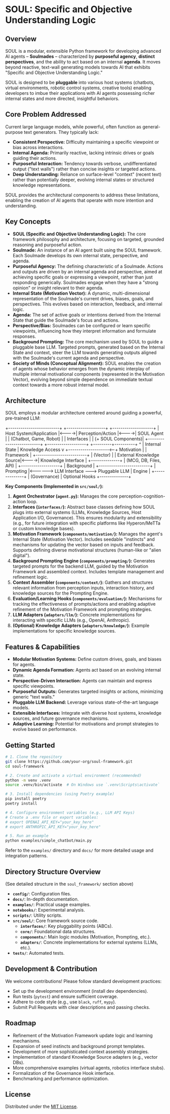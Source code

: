 # SOUL: Specific and Objective Understanding Logic

<!-- Optional Badges -->

## Overview

SOUL is a modular, extensible Python framework for developing advanced AI agents – **Soulmades** – characterized by **purposeful agency**, **distinct perspectives**, and the ability to act based on an internal **agenda**. It moves beyond reactive, text-wall generating models towards AI that exhibits "Specific and Objective Understanding Logic."

SOUL is designed to be **pluggable** into various host systems (chatbots, virtual environments, robotic control systems, creative tools) enabling developers to imbue their applications with AI agents possessing richer internal states and more directed, insightful behaviors.

## Core Problem Addressed

Current large language models, while powerful, often function as general-purpose text generators. They typically lack:

*   **Consistent Perspective:** Difficulty maintaining a specific viewpoint or bias across interactions.
*   **Internal Agenda:** Primarily reactive, lacking intrinsic drives or goals guiding their actions.
*   **Purposeful Interaction:** Tendency towards verbose, undifferentiated output ("text walls") rather than concise insights or targeted actions.
*   **Deep Understanding:** Reliance on surface-level "context" (recent text) rather than potentially deeper, evolving internal states or structured knowledge representations.

SOUL provides the architectural components to address these limitations, enabling the creation of AI agents that operate with more intention and understanding.

## Key Concepts

*   **SOUL (Specific and Objective Understanding Logic):** The core framework philosophy and architecture, focusing on targeted, grounded reasoning and purposeful action.
*   **Soulmade:** An instance of an AI agent built using the SOUL framework. Each Soulmade develops its own internal state, perspective, and agenda.
*   **Purposeful Agency:** The defining characteristic of a Soulmade. Actions and outputs are driven by an internal agenda and perspective, aimed at achieving specific goals or expressing a viewpoint, rather than just responding generically. Soulmades engage when they have a "strong opinion" or insight relevant to their agenda.
*   **Internal State (Motivation Vector):** A dynamic, multi-dimensional representation of the Soulmade's current drives, biases, goals, and perspectives. This evolves based on interaction, feedback, and internal logic.
*   **Agenda:** The set of active goals or intentions derived from the Internal State that guide the Soulmade's focus and actions.
*   **Perspective/Bias:** Soulmades can be configured or learn specific viewpoints, influencing how they interpret information and formulate responses.
*   **Background Prompting:** The core mechanism used by SOUL to guide a pluggable base LLM. Targeted prompts, generated based on the Internal State and context, steer the LLM towards generating outputs aligned with the Soulmade's current agenda and perspective.
*   **Society of Minds (Conceptual Alignment):** SOUL enables the creation of agents whose behavior emerges from the dynamic interplay of multiple internal motivational components (represented in the Motivation Vector), evolving beyond simple dependence on immediate textual context towards a more robust internal model.

## Architecture

SOUL employs a modular architecture centered around guiding a powerful, pre-trained LLM:

+-------------------------+ +-------------------+ +--------------------+
| Host System/Application |<---->| Perception/Action |<---->| SOUL Agent |
| (Chatbot, Game, Robot) | | Interfaces | | (+ SOUL Components)|
+-------------------------+ +-------------------+ +---------+----------+
^ | Internal State
| Knowledge Access v
+--------------------<--+ Motivation |
| Framework |
+-------------------------+ | (Vector) |
| External Knowledge Source|<---->| Knowledge Interface | +--------------+
| (MCG, DB, Files, API) | +-------------------+ | Background |
+-------------------------+ | Prompting |<------> LLM Interface ---> Pluggable LLM
| Engine |
+--------------+
| (Governance) | Optional Hooks
+--------------+

**Key Components (Implemented in `src/soul/`):**

1.  **Agent Orchestrator (`agent.py`):** Manages the core perception-cognition-action loop.
2.  **Interfaces (`interfaces/`):** Abstract base classes defining how SOUL plugs into external systems (LLMs, Knowledge Sources, Host Application I/O, Governance). This ensures modularity and extensibility (e.g., for future integration with specific platforms like Hyperon/MeTTa or custom knowledge bases).
3.  **Motivation Framework (`components/motivation/`):** Manages the agent's Internal State (Motivation Vector). Includes seedable "instincts" and mechanisms for updating the vector based on inputs and feedback. Supports defining diverse motivational structures (human-like or "alien digital").
4.  **Background Prompting Engine (`components/prompting/`):** Generates targeted prompts for the backend LLM, guided by the Motivation Framework and assembled context. Includes template management and refinement logic.
5.  **Context Assembler (`components/context/`):** Gathers and structures relevant information from perception inputs, interaction history, and knowledge sources for the Prompting Engine.
6.  **Evaluation/Learning Hooks (`components/evaluation/`):** Mechanisms for tracking the effectiveness of prompts/actions and enabling adaptive refinement of the Motivation Framework and prompting strategies.
7.  **LLM Adapters (`adapters/llm/`):** Concrete implementations for interacting with specific LLMs (e.g., OpenAI, Anthropic).
8.  **(Optional) Knowledge Adapters (`adapters/knowledge/`):** Example implementations for specific knowledge sources.

## Features & Capabilities

*   **Modular Motivation Systems:** Define custom drives, goals, and biases for agents.
*   **Dynamic Agenda Formation:** Agents act based on an evolving internal state.
*   **Perspective-Driven Interaction:** Agents can maintain and express specific viewpoints.
*   **Purposeful Outputs:** Generates targeted insights or actions, minimizing generic "text walls."
*   **Pluggable LLM Backend:** Leverage various state-of-the-art language models.
*   **Extensible Interfaces:** Integrate with diverse host systems, knowledge sources, and future governance mechanisms.
*   **Adaptive Learning:** Potential for motivations and prompt strategies to evolve based on performance.

## Getting Started

<!-- Placeholder: Add standard Python setup instructions -->

```bash
# 1. Clone the repository
git clone https://github.com/your-org/soul-framework.git
cd soul-framework

# 2. Create and activate a virtual environment (recommended)
python -m venv .venv
source .venv/bin/activate  # On Windows use `.venv\Scripts\activate`

# 3. Install dependencies (using Poetry example)
pip install poetry
poetry install

# 4. Configure environment variables (e.g., LLM API Keys)
# Create a .env file or export variables:
# export OPENAI_API_KEY="your_key_here"
# export ANTHROPIC_API_KEY="your_key_here"

# 5. Run an example
python examples/simple_chatbot/main.py
```

Refer to the `examples/` directory and `docs/` for more detailed usage and integration patterns.

## Directory Structure Overview

(See detailed structure in the `soul_framework/` section above)

*   **`config/`**: Configuration files.
*   **`docs/`**: In-depth documentation.
*   **`examples/`**: Practical usage examples.
*   **`notebooks/`**: Experimental analysis.
*   **`scripts/`**: Utility scripts.
*   **`src/soul/`**: Core framework source code.
    *   **`interfaces/`**: Key pluggability points (ABCs).
    *   **`core/`**: Foundational data structures.
    *   **`components/`**: Main logic modules (Motivation, Prompting, etc.).
    *   **`adapters/`**: Concrete implementations for external systems (LLMs, etc.).
*   **`tests/`**: Automated tests.

## Development & Contribution

We welcome contributions! Please follow standard development practices:

*   Set up the development environment (install dev dependencies).
*   Run tests (`pytest`) and ensure sufficient coverage.
*   Adhere to code style (e.g., use `black`, `ruff`, `mypy`).
*   Submit Pull Requests with clear descriptions and passing checks.

<!-- Add link to CONTRIBUTING.md if available -->

## Roadmap

*   Refinement of the Motivation Framework update logic and learning mechanisms.
*   Expansion of seed instincts and background prompt templates.
*   Development of more sophisticated context assembly strategies.
*   Implementation of standard Knowledge Source adapters (e.g., vector DBs).
*   More comprehensive examples (virtual agents, robotics interface stubs).
*   Formalization of the Governance Hook interface.
*   Benchmarking and performance optimization.

## License

Distributed under the [MIT License](LICENSE).
